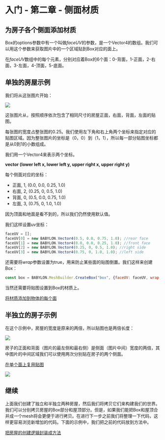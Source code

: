 入门 - 第二章 - 侧面材质
===

## 为房子各个侧面添加材质

Box的options参数中有一个叫做*faceUV*的参数，是一个Vector4的数组。我们可以用这个参数来获取图片中的一个区域贴到Box对应的面上。

在*faceUV*数组中的每个元素，分别对应着Box的6个面：0-背面，1-正面，2-右面，3-左面，4-顶面，5-底面。

## 单独的房屋示例

我们将从这张图片开始：

![](https://doc.babylonjs.com/_next/image?url=%2Fimg%2Fgetstarted%2Fcubehouse.png&w=1920&q=75)

这张图片从，按照顺序依次包含了相同尺寸的房屋正面，右面，背面，左面的贴图。

每张图的宽度占整张图的0.25。我们使用左下角和右上角两个坐标来指定对应的贴图区域。因为整张图片的坐标是（0，0）到（1，1），所以每一部分贴图坐标都是从0到1的小数组成。

我们用一个Vector4来表示两个坐标。

**vector (lower left x, lower left y, upper right x, upper right y)**

每个侧面对应的坐标：

* 正面, 1, (0.0, 0.0, 0.25, 1.0)
* 右面, 2, (0.25, 0, 0.5, 1.0)
* 背面, 0, (0.5, 0.0, 0.75, 1.0)
* 左面, 3, (0.75, 0, 1.0, 1.0)

因为顶面和地面是看不到的，所以我们仍然使用默认值。

我们这样设置uv坐标：

````javascript
faceUV = [];
faceUV[0] = new BABYLON.Vector4(0.5, 0.0, 0.75, 1.0); //rear face
faceUV[1] = new BABYLON.Vector4(0.0, 0.0, 0.25, 1.0); //front face
faceUV[2] = new BABYLON.Vector4(0.25, 0, 0.5, 1.0); //right side
faceUV[3] = new BABYLON.Vector4(0.75, 0, 1.0, 1.0); //left side
````

还需要将*wrap*参数设置为true，用来防止某些面的贴图倒置。我们这样来创建Box：

````javascript
const box = BABYLON.MeshBuilder.CreateBox("box", {faceUV: faceUV, wrap: true});
````

当然还需要将贴图设置到Box的材质上。

[将材质添加到物体的每个面](https://playground.babylonjs.com/#KBS9I5#72)

## 半独立的房子示例

在这个示例中，房屋的宽度是原来的两倍，所以贴图也是两倍长度：

![](https://doc.babylonjs.com/_next/image?url=%2Fimg%2Fgetstarted%2Fsemihouse.png&w=1920&q=75)

房子的正面和背面（图片的最左侧和最右侧）是侧面（图片中间）宽度的两倍，其中图片的中间区域我们可以使用两次分别贴在房子的两个侧面。

[在单个面上复用贴图](https://playground.babylonjs.com/#KBS9I5#73)

![](https://doc.babylonjs.com/_next/image?url=%2Fimg%2Fgetstarted%2Fhouse4.png&w=1920&q=75)

## 继续

上面我们创建了独立和半独立两种房屋，然后我们将拷贝它们来构建我们的世界。我们可以分别拷贝房屋的Box部分和屋顶部分。但是，如果我们能把Box和屋顶合并成一个mesh将会更便于进行拷贝。在进行下一步之前我们将整理一下代码，这样更容易浏览新增加的代码。下面的示例中，我们把之前的代码放到方法中。

[把房屋的创建逻辑封装成方法](https://playground.babylonjs.com/#KBS9I5#74)